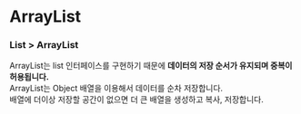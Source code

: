 # ArrayList
### List > ArrayList

ArrayList는 list 인터페이스를 구현하기 때문에 
**데이터의 저장 순서가 유지되며 중복이 허용됩니다.**   
ArrayList는 Object 배열을 이용해서 데이터를 순차 저장합니다.   
배열에 더이상 저장할 공간이 없으면 더 큰 배열을 생성하고 복사, 저장합니다.
